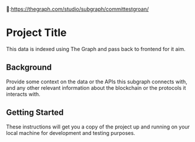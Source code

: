 🔗:https://thegraph.com/studio/subgraph/committestgroan/

# Project Title

This data is indexed using The Graph and pass back to frontend for it aim.

## Background

Provide some context on the data or the APIs this subgraph connects with, and any other relevant information about the blockchain or the protocols it interacts with.

## Getting Started

These instructions will get you a copy of the project up and running on your local machine for development and testing purposes.
